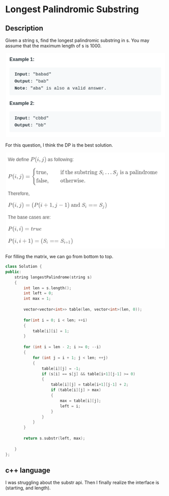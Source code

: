 # Longest Palindromic Substring

## Description

Given a string s, find the longest palindromic substring in s. You may assume that the maximum length of s is 1000.

<p align = "center">   <img width = "500" src = "images/05_Longest_Palindromic_Substring_2019-12-25-22-54-41.png "> </p>

For this question, I think the DP is the best solution. 
<p align = "center">   <img width = "500" src = "images/05_Longest_Palindromic_Substring_2019-12-25-23-00-13.png "> </p>

For filling the matrix, we can go from bottom to top. 

```cpp
class Solution {
public:
    string longestPalindrome(string s) 
    {
        int len = s.length(); 
        int left = 0; 
        int max = 1; 
        
        vector<vector<int>> table(len, vector<int>(len, 0)); 
        
        for(int i = 0; i < len; ++i)
        {
            table[i][i] = 1; 
        }
        
        for (int i = len - 2; i >= 0; --i)
        {
            for (int j = i + 1; j < len; ++j)
            {
                table[i][j] = -1; 
                if (s[i] == s[j] && table[i+1][j-1] >= 0)
                {
                    table[i][j] = table[i+1][j-1] + 2; 
                    if (table[i][j] > max)
                    {
                        max = table[i][j]; 
                        left = i; 
                    }
                }
            }
        }
        
        return s.substr(left, max); 
        
    }
};
```

## c++ language
I was struggling about the substr api. Then I finally realize the interface is (starting, and length). 


